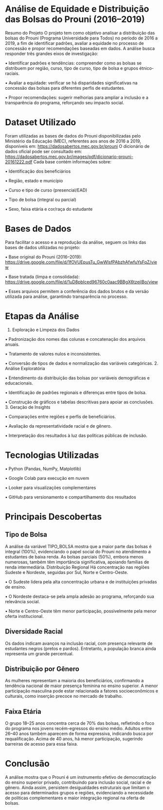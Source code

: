# Análise de Equidade e Distribuição das Bolsas do Prouni (2016–2019)
Resumo do Projeto
O projeto tem como objetivo analisar a distribuição das bolsas do Prouni (Programa Universidade para Todos) no período de 2016 a 2019, a fim de identificar padrões, avaliar a equidade no processo de concessão e propor recomendações baseadas em dados.
A análise busca responder três grandes eixos de investigação:

•	Identificar padrões e tendências: compreender como as bolsas se distribuem por região, curso, tipo de curso, tipo de bolsa e grupos étnico-raciais.

•	Avaliar a equidade: verificar se há disparidades significativas na concessão das bolsas para diferentes perfis de estudantes.

•	Propor recomendações: sugerir melhorias para ampliar a inclusão e a transparência do programa, reforçando seu impacto social.
# Dataset Utilizado
Foram utilizadas as bases de dados do Prouni disponibilizadas pelo Ministério da Educação (MEC), referentes aos anos de 2016 a 2019, disponíveis em:
https://dadosabertos.mec.gov.br/prouni
O dicionário de dados oficial pode ser consultado em:
https://dadosabertos.mec.gov.br/images/pdf/dicionario-prouni-20161222.pdf
Cada base contém informações sobre:

•	Identificação dos beneficiários

•	Região, estado e município

•	Curso e tipo de curso (presencial/EAD)

•	Tipo de bolsa (integral ou parcial)

•	Sexo, faixa etária e cor/raça do estudante
# Bases de Dados
Para facilitar o acesso e a reprodução da análise, seguem os links das bases de dados utilizadas no projeto:

•	Base original do Prouni (2016–2019):
https://drive.google.com/file/d/1fOVUEpusTu_GwWlsfPAbzhAfwfuYsFqZ/view

•	Base tratada (limpa e consolidada):
https://drive.google.com/file/d/1uD8pbIced96760c0aac9BBgX6tzejIBo/view 

•	Esses arquivos permitem a conferência dos dados brutos e da versão utilizada para análise, garantindo transparência no processo.
# Etapas da Análise
1.	Exploração e Limpeza dos Dados

•	Padronização dos nomes das colunas e concatenação dos arquivos anuais.

•	Tratamento de valores nulos e inconsistentes.

•	Conversão de tipos de dados e normalização das variáveis categóricas.
2.	Análise Exploratória

•	Entendimento da distribuição das bolsas por variáveis demográficas e educacionais.

•	Identificação de padrões regionais e diferenças entre tipos de bolsa.

•	Construção de gráficos e tabelas descritivas para apoiar as conclusões.
3.	Geração de Insights

•	Comparações entre regiões e perfis de beneficiários.

•	Avaliação da representatividade racial e de gênero.

•	Interpretação dos resultados à luz das políticas públicas de inclusão.
# Tecnologias Utilizadas

•	Python (Pandas, NumPy, Matplotlib)

•	Google Colab para execução em nuvem

•	Looker para visualizações complementares

•	GitHub para versionamento e compartilhamento dos resultados
# Principais Descobertas
## Tipo de Bolsa
A análise da variável TIPO_BOLSA mostra que a maior parte das bolsas é integral (100%), evidenciando o papel social do Prouni no atendimento a estudantes de baixa renda.
As bolsas parciais (50%), embora menos numerosas, também têm importância significativa, apoiando famílias de renda intermediária.
Distribuição Regional
Há concentração nas regiões Sudeste e Nordeste, seguidas por Sul, Norte e Centro-Oeste.

•	O Sudeste lidera pela alta concentração urbana e de instituições privadas de ensino.

•	O Nordeste destaca-se pela ampla adesão ao programa, reforçando sua relevância social.

•	Norte e Centro-Oeste têm menor participação, possivelmente pela menor oferta institucional.

## Diversidade Racial
Os dados indicam avanços na inclusão racial, com presença relevante de estudantes negros (pretos e pardos).
Entretanto, a população branca ainda representa um grande percentual.
## Distribuição por Gênero
As mulheres representam a maioria dos beneficiários, confirmando a tendência nacional de maior presença feminina no ensino superior.
A menor participação masculina pode estar relacionada a fatores socioeconômicos e culturais, como inserção precoce no mercado de trabalho.
## Faixa Etária
O grupo 18–25 anos concentra cerca de 70% das bolsas, refletindo o foco do programa nos jovens recém-egressos do ensino médio.
Adultos entre 26–40 anos também aparecem de forma expressiva, indicando busca por requalificação.
Acima de 40 anos, há menor participação, sugerindo barreiras de acesso para essa faixa.
# Conclusão
A análise mostra que o Prouni é um instrumento efetivo de democratização do ensino superior privado, contribuindo para inclusão social, racial e de gênero.
Ainda assim, persistem desigualdades estruturais que limitam o acesso para determinados grupos e regiões, evidenciando a necessidade de políticas complementares e maior integração regional na oferta de bolsas.

